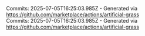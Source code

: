 Commits: 2025-07-05T16:25:03.985Z - Generated via https://github.com/marketplace/actions/artificial-grass
<br>
Commits: 2025-07-05T16:25:03.985Z - Generated via https://github.com/marketplace/actions/artificial-grass
<br>
